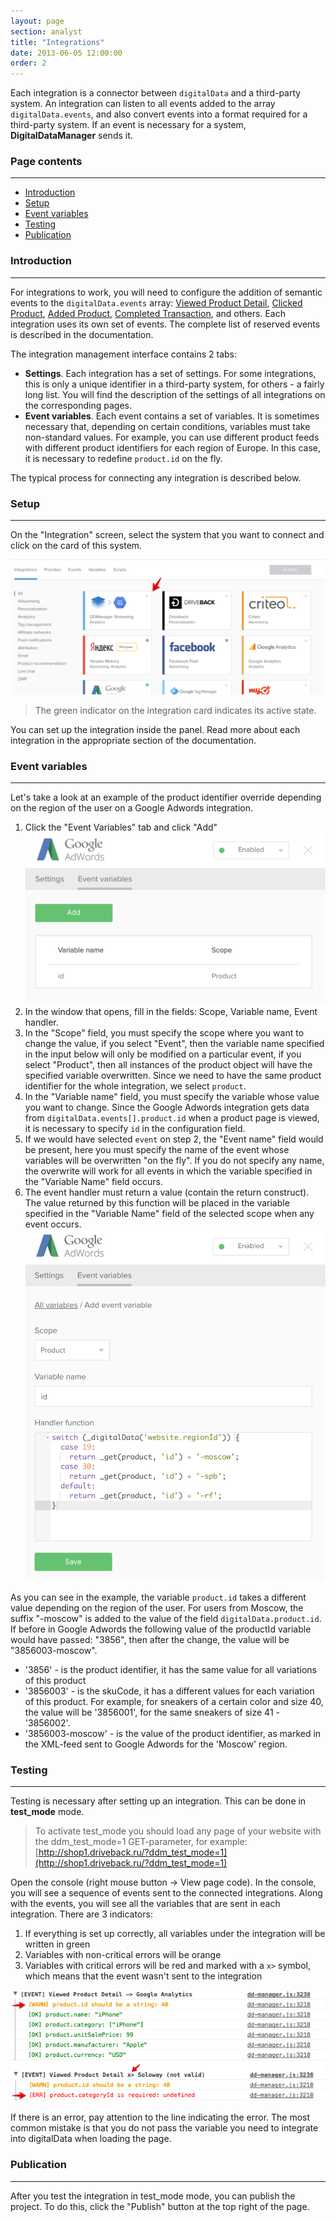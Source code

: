 ```yaml
---
layout: page
section: analyst
title: "Integrations"
date: 2013-06-05 12:00:00
order: 2
---
```


Each integration is a connector between `digitalData` and a third-party system. An integration can listen to all events added to the array `digitalData.events`, and also convert events into a format required for a third-party system. If an event is necessary for a system, **DigitalDataManager** sends it.

### Page contents
------
<ul class="page-navigation">
  <li><a href="#0">Introduction</a></li>
  <li><a href="#1">Setup</a></li>
  <li><a href="#2">Event variables</a></li>
  <li><a href="#3">Testing</a></li>
  <li><a href="#4">Publication</a></li>
</ul>

### <a name="0"></a> Introduction
------
For integrations to work, you will need to configure the addition of semantic events to the `digitalData.events` array: [Viewed Product Detail](/events/viewed-product-detail), [Clicked Product](/events/clicked-product), [Added Product](/events/added-product), [Completed Transaction](/events/completed-transaction), and others. Each integration uses its own set of events. The complete list of reserved events is described in the documentation.

The integration management interface contains 2 tabs:
 - **Settings**. Each integration has a set of settings. For some integrations, this is only a unique identifier in a third-party system, for others - a fairly long list. You will find the description of the settings of all integrations on the corresponding pages.
 - **Event variables**. Each event contains a set of variables. It is sometimes necessary that, depending on certain conditions, variables must take non-standard values. For example, you can use different product feeds with different product identifiers for each region of Europe. In this case, it is necessary to redefine `product.id` on the fly.

The typical process for connecting any integration is described below.

### <a name="1"></a> Setup
------
On the "Integration" screen, select the system that you want to connect and click on the card of this system.

![](/img/integrations.1.png)

> The green indicator on the integration card indicates its active state.

You can set up the integration inside the panel. Read more about each integration in the appropriate section of the documentation.

### <a name="2"></a> Event variables
------
Let's take a look at an example of the product identifier override depending on the region of the user on a Google Adwords integration.
1. Click the "Event Variables" tab and click "Add"
  ![](/img/integrations.4.png)
2. In the window that opens, fill in the fields: Scope, Variable name, Event handler.
3. In the "Scope" field, you must specify the scope where you want to change the value, if you select "Event", then the variable name specified in the input below will only be modified on a particular event, if you select "Product", then all instances of the product object will have the specified variable overwritten. Since we need to have the same product identifier for the whole integration, we select `product`. 
4. In the "Variable name" field, you must specify the variable whose value you want to change. Since the Google Adwords integration gets data from `digitalData.events[].product.id` when a product page is viewed, it is necessary to specify `id` in the configuration field.
5. If we would have selected `event` on step 2, the "Event name" field would be present, here you must specify the name of the event whose variables will be overwritten "on the fly". If you do not specify any name, the overwrite will work for all events in which the variable specified in the "Variable Name" field occurs.
6. The event handler must return a value (contain the return construct). The value returned by this function will be placed in the variable specified in the "Variable Name" field of the selected scope when any event occurs.
  ![](/img/integrations.5.png)

As you can see in the example, the variable `product.id` takes a different value depending on the region of the user. For users from Moscow, the suffix "-moscow" is added to the value of the field `digitalData.product.id`.
If before in Google Adwords the following value of the productId variable would have passed: "3856", then after the change, the value will be "3856003-moscow".

 - '3856' - is the product identifier, it has the same value for all variations of this product
 - '3856003' - is the skuCode, it has a different values for each variation of this product. For example, for sneakers of a certain color and size 40, the value will be '3856001', for the same sneakers of size 41 - '3856002'.
 - '3856003-moscow' - is the value of the product identifier, as marked in the XML-feed sent to Google Adwords for the 'Moscow' region.

### <a name="3"></a> Testing
------
Testing is necessary after setting up an integration. This can be done in **test_mode** mode.

> To activate test_mode you should load any page of your website with the ddm_test_mode=1 GET-parameter, for example: [http://shop1.driveback.ru/?ddm_test_mode=1](http://shop1.driveback.ru/?ddm_test_mode=1)

Open the console (right mouse button -> View page code). In the console, you will see a sequence of events sent to the connected integrations. Along with the events, you will see all the variables that are sent in each integration. There are 3 indicators:
1. If everything is set up correctly, all variables under the integration will be written in green
2. Variables with non-critical errors will be orange
3. Variables with critical errors will be red and marked with a `x>` symbol, which means that the event wasn't sent to the integration

 ![](/img/integrations.2.png)
 ![](/img/integrations.3.png)

If there is an error, pay attention to the line indicating the error. The most common mistake is that you do not pass the variable you need to integrate into digitalData when loading the page.

### <a name="4"></a> Publication
------
After you test the integration in test_mode mode, you can publish the project. To do this, click the "Publish" button at the top right of the page.
